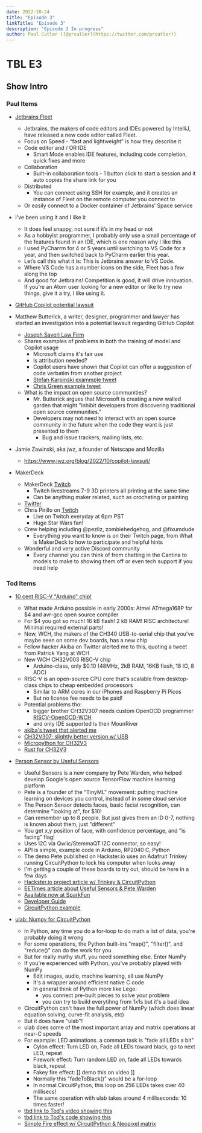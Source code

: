 ```yaml
---
date: 2022-10-24
title: "Episode 3"
linkTitle: "Episode 3"
description: "Episode 3 In progress"
author: Paul Cutler ([@prcutler](https://twitter.com/prcutler))
---
```

# TBL E3
## Show Intro

### Paul Items
* [Jetbrains Fleet](https://www.jetbrains.com/fleet/)
  * Jetbrains, the makers of code editors and IDEs powered by IntelliJ, have released a new code editor called Fleet.
  * Focus on Speed - “fast and lightweight” is how they describe it
  * Code editor and / OR IDE
    * Smart Mode enables IDE features, including code completion, quick fixes and more
  * Collaboration
    * Built-in collaboration tools - 1 button click to start a session and it auto copies the share link for you
  * Distributed
    * You can connect using SSH for example, and it creates an instance of Fleet on the remote computer you connect to
  * Or easily connect to a Docker container of Jetbrains’ Space service

* I’ve been using it and I like it
  * It does feel snappy, not sure if it’s in my head or not
  * As a hobbyist programmer, I probably only use a small percentage of the features found in an IDE, which is one reason why I like this
  * I used PyCharrm for 4 or 5 years until switching to VS Code for a year, and then switched back to PyCharm earlier this year.
  * Let’s call this what it is:  This is Jetbrains answer to VS Code.
  * Where VS Code has a number icons on the side, Fleet has a few along the top
  * And good for Jetbrains! Competition is good, it will drive innovation.  If you’re an Atom user looking for a new editor or like to try new things, give it a try, I like using it.


* [GitHub Copilot potential lawsuit](https://githubcopilotinvestigation.com/)
* Matthew Butterick, a writer, designer, programmer and lawyer has started an investigation into a potential lawsuit regarding GitHub Copilot
  * [Joseph Saveri Law Firm](https://www.saverilawfirm.com/our-cases/github-copilot-intellectual-property-investigation)
  * Shares examples of problems in both the training of model and Copilot usage
    * Microsoft claims it's fair use
    * Is attribution needed?
    * Copilot users have shown that Copilot can offer a suggestion of code verbatim from another project
    * [Stefan Karpinski exammple tweet](https://twitter.com/stefankarpinski/status/1410971061181681674)
    * [Chris Green example tweet](https://twitter.com/ChrisGr93091552/status/1539731632931803137)
  * What is the impact on open source communities?
    * Mr. Butterick argues that Microsoft is creating a new walled garden that might "inhibit developers from discovering traditional open source communities."
    * Developers may not need to interact with an open source community in the future when the code they want is just presented to them
      * Bug and issue trackers, mailing lists, etc.
* Jamie Zawinski, aka jwz, a founder of Netscape and Mozilla
  * https://www.jwz.org/blog/2022/10/copilot-lawsuit/

* MakerDeck
  * MakerDeck [Twitch](https://www.twitch.tv/makerdeck)
    * Twitch livestreams 7-9 3D printers all printing at the same time
    * Can be anything maker related, such as crocheting or painting
  * [Twitter](https://twitter.com/makerdeck)
  * Chris Pirillo on [Twitch](https://www.twitch.tv/ChrisPirillo)
    * Live on Twitch everyday at 6pm PST
    * Huge Star Wars fan!
  * Crew helping including @pezliz, zombiehedgehog, and @fixumdude
    * Everything you want to know is on their Twitch page, from What is MakerDeck to how to participate and helpful hints
  * Wonderful and very active Discord community
    * Every channel you can think of from chatting in the Cantina to models to make to showing them off or even tech support if you need help



### Tod Items

* [10 cent RISC-V "Arduino" chip!](https://twitter.com/Patrick_RISCV/status/1580384430996484101)
  * What made Arduino possible in early 2000s: Atmel ATmega168P for $4 and avr-gcc open source compiler
  * For $4 you got so much! 16 kB flash! 2 kB RAM! RISC architecture! Minimal required external parts!
  * Now, WCH, the makers of the CH340 USB-to-serial chip that you've maybe seen on some dev boards, has a new chip
  * Fellow hacker Akiba on Twitter alerted me to this, quoting a tweet from Patrick Yang at WCH
  * New WCH CH32V003 RISC-V chip
    * Arduino-class, only $0.10 (48MHz, 2kB RAM, 16KB flash, 18 IO, 8 ADC)
  * RISC-V is an open-source CPU core that's scalable from desktop-class chips to cheap embedded processors
    * Similar to ARM cores in our iPhones and Raspberry Pi Picos
    * But no license fee needs to be paid!
  * Potential problems tho:
      * bigger brother CH32V307 needs custom OpenOCD programmer [RISCV-OpenOCD-WCH](https://github.com/newbrain/riscv-openocd-wch)
      * and only IDE supported is their MounRiver
  * [akiba's tweet that alerted me](https://twitter.com/freaklabs/status/1580560030146867200)
  * [CH32V307: slightly better version w/ USB](https://github.com/openwch/ch32v307)
  * [Micropython for CH32V3](https://github.com/r4d10n/micropython-wch-ch32v307/tree/master/ports/whc)
  * [Rust for CH32V3](https://docs.rs/ch32v3/latest/ch32v3/)

* [Person Sensor by Useful Sensors](https://www.sparkfun.com/products/21231)
  * Useful Sensors is a new company by Pete Warden, who helped develop Google's open source TensorFlow machine learning platform
  * Pete is a founder of the "TinyML" movement: putting machine learning on devices you control, instead of in some cloud service
  * The Person Sensor detects faces, basic facial recognition, can determine "looking at", for $10!
  * Can remember up to 8 people. But just gives them an ID 0-7, nothing is known about them, just "different"
  * You get x,y position of face, with confidence percentage, and "is facing" flag!
  * Uses I2C via Qwiic/StemmaQT I2C connector, so easy!
  * API is simple, example code in Arduino, RP2040 C, Python
  * The demo Pete published on Hackster.io uses an Adafruit Trinkey running CircuitPython to lock his computer when looks away
  * I'm getting a couple of these boards to try out, should be here in a few days
  * [Hackster.io project article w/ Trinkey & CircuitPython](https://www.hackster.io/petewarden/auto-lock-your-laptop-screen-with-a-person-sensor-7e0a35)
  * [EETimes article about Useful Sensors & Pete Warden](https://www.eetimes.com/pete-wardens-startup-puts-ai-in-the-sensor/)
  * [Available now at SparkFun](https://www.sparkfun.com/products/21231)
  * [Developer Guide](https://github.com/usefulsensors/person_sensor_docs/blob/main/README.md)
  * [CircuitPython example](https://github.com/usefulsensors/person_sensor_screen_lock/blob/main/code.py)


* [ulab: Numpy for CircuitPython](https://learn.adafruit.com/ulab-crunch-numbers-fast-with-circuitpython)
  * In Python, any time you do a for-loop to do math a list of data, you're probably doing it wrong
  * For some operations, the Python built-ins "map()", "filter()", and "reduce()" can do the work for you
  * But for really mathy stuff, you need something else.  Enter NumPy
  * If you're experienced with Python, you've probably played with NumPy
    * Edit images, audio, machine learning, all use NumPy
    * It's a wrapper around efficient native C code
    * In general think of Python more like Lego:
      * you connect pre-built pieces to solve your problem
      * you _can_ try to build everytihng from 1x1s but it's a bad idea
  * CircuitPython can't have the full power of NumPy  (which does linear equation solving, curve-fit analysis, etc)
  * But it does have "ulab"!
  * ulab does some of the most important array and matrix operations at near-C speeds
  * For example: LED animations. a common task is "fade all LEDs a bit"
    * Cylon effect: Turn LED on, Fade all LEDs toward black, go to next LED, repeat
    * Firework effect: Turn random LED on, fade all LEDs towards black, repeat
    * Fakey fire effect: [[ demo this on video ]]
    * Normally this "fadeToBlack()" would be a for-loop
    * In normal CircuitPython, this loop on 256 LEDs takes over 40 millisecs!
    * The same operation with ulab takes around 4 milliseconds:  10 times faster!
  * [tbd link to Tod's video showing this]()
  * [tbd link to Tod's code showing this]()
  * [Simple Fire effect w/ CircuitPython & Neopixel matrix](https://twitter.com/todbot/status/1580695498079420416)
